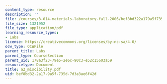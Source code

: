 ```yaml
---
content_type: resource
description: ''
file: /courses/3-014-materials-laboratory-fall-2006/bef8bd322a179a5f735d7d3a3ae6f42d_a2_miscibility.pdf
file_size: 1321952
file_type: application/pdf
learning_resource_types:
- Labs
license: https://creativecommons.org/licenses/by-nc-sa/4.0/
ocw_type: OCWFile
parent_title: Labs
parent_type: CourseSection
parent_uid: 178a3f23-79e5-2e6c-90c3-e52c15603a59
resourcetype: Document
title: a2_miscibility.pdf
uid: bef8bd32-2a17-9a5f-735d-7d3a3ae6f42d
---
```

